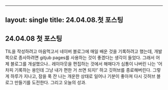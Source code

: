 ----
layout: single
title: 24.04.08.첫 포스팅
----

## 24.04.08 첫 포스팅
TIL을 작성하려고 마음먹고서 네이버 블로그에 매일 배운 것을 기록하려고 했는데, 개발 쪽으로 종사하려면 gitjub pages를 사용하는 것이 좋겠다는 생각이 들었다.
그래서 어제 블로그를 개설했으나.. 레이아웃을 편집하는 것에서 해매다가 심통이 나버린 나는 '어차피 기록하는 용인데 그냥 내가 편한 거 쓰면 되지!' 하고 깃허브를 종료해버린다.
그렇게 하루가 지나고, 잠을 푹 잔 나는 개운한 상태로 일어나 기분이 좋아져 다시 깃허브 블로그 만들기를 도전한다.
그리고 오늘의 성과. 
